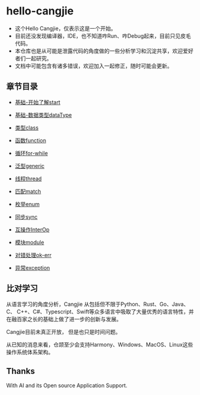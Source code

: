 # hello-cangjie

- 这个Hello Cangjie，仅表示这是一个开始。
- 目前还没发现编译器，IDE，也不知道咋Run、咋Debug起来，目前只见皮毛代码。
- 本仓库也是从可能是泄露代码的角度做的一些分析学习和沉淀共享，欢迎爱好者们一起研究。
- 文档中可能包含有诸多错误，欢迎加入一起修正，随时可能会更新。

## 章节目录

- [基础-开始了解start](./docs/basic.md) 

- [基础-数据类型dataType](./docs/data-type.md)

- [类型class](./docs/class-struct.md)

- [函数function](./docs/data-type.md)

- [循环for-while](./docs/for-while.md)

- [泛型generic](./docs/generic.md)

- [线程thread](./docs/thread.md)

- [匹配match](./docs/match.md)

- [枚举enum](./docs/enum.md)

- [同步sync](./docs/sync.md)

- [互操作InterOp](./docs/interoperate.md)

- [模块module](./docs/module.md)

- [对错处理ok-err](./docs/ok-err.md)

- [异常exception](./docs/exception.md)

## 比对学习

从语言学习的角度分析，Cangjie 从包括但不限于Python、Rust、Go、Java、C、 C++、C#、Typescript、Swift等众多语言中吸取了大量优秀的语言特性，并在融百家之长的基础上做了进一步的创新与发展。

Cangjie目前未真正开放， 但是也只是时间问题。

从已知的消息来看，仓颉至少会支持Harmony、Windows、MacOS、Linux这些操作系统体系架构。


## Thanks 

With AI and its Open source Application Support.
